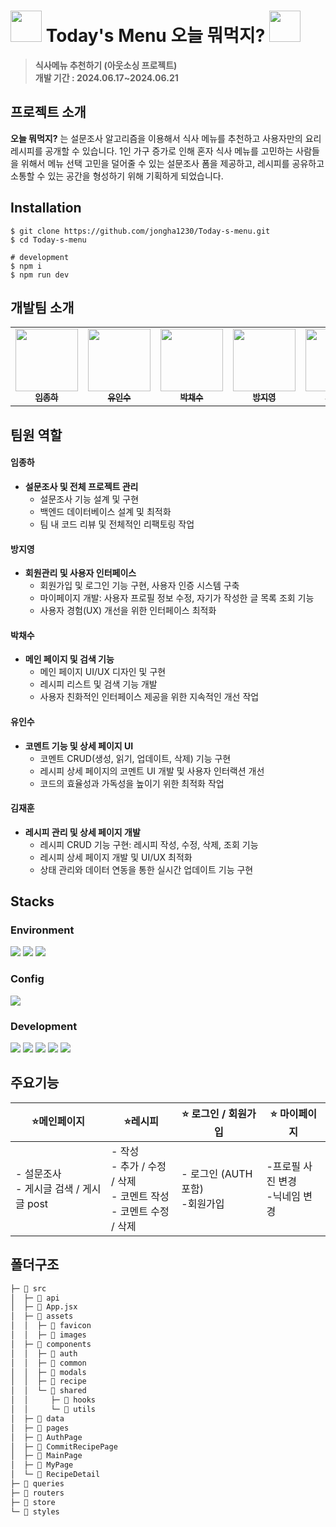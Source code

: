 # <img src="https://github.com/jongha1230/Today-s-menu/assets/127167163/429c2419-29b4-410b-9858-160dae31b837" width='50'/> Today's Menu 오늘 뭐먹지? <img src="https://github.com/jongha1230/Today-s-menu/assets/127167163/429c2419-29b4-410b-9858-160dae31b837" width='50'/>

> **식사메뉴 추천하기 (아웃소싱 프로젝트)** <br/> **개발 기간 : 2024.06.17~2024.06.21**

## 프로젝트 소개

**오늘 뭐먹지?** 는 설문조사 알고리즘을 이용해서 식사 메뉴를 추천하고 사용자만의 요리 레시피를 공개할 수 있습니다.
1인 가구 증가로 인해 혼자 식사 메뉴를 고민하는 사람들을 위해서 메뉴 선택 고민을 덜어줄 수 있는 설문조사 폼을 제공하고, 레시피를 공유하고 소통할 수 있는 공간을 형성하기 위해 기획하게 되었습니다.

## Installation

```
$ git clone https://github.com/jongha1230/Today-s-menu.git
$ cd Today-s-menu

# development
$ npm i
$ npm run dev
```

## 개발팀 소개

<table>
  <tbody>
    <tr>
      <td align="center"><a href="https://github.com/jongha1230"><img src="https://avatars.githubusercontent.com/u/122885302?v=4" width="100px;" alt=""/><br /><sub><b> 임종하 </b></sub></a><br /></td>
      <td align="center"><a href="https://github.com/YISYISYISYIS"><img src="https://avatars.githubusercontent.com/u/155742658?v=4" width="100px;" alt=""/><br /><sub><b> 유인수 </b></sub></a><br /></td>
      <td align="center"><a href="https://github.com/Chasyuss"><img src="https://avatars.githubusercontent.com/u/127167163?v=4" width="100px;" alt=""/><br /><sub><b> 박채수 </b></sub></a><br /></td>
      <td align="center"><a href="https://github.com/ZiiYOU"><img src="https://avatars.githubusercontent.com/u/112477905?v=4" width="100px;" alt=""/><br /><sub><b> 방지영 </b></sub></a><br /></td>
        <td align="center"><a href="https://github.com/hoondolla"><img src="https://avatars.githubusercontent.com/u/162412793?v=4" width="100px;" alt=""/><br /><sub><b> 김재훈 </b></sub></a><br /></td>     
    </tr>
  </tbody>
</table>

## 팀원 역할

#### **임종하**

- **설문조사 및 전체 프로젝트 관리**
  - 설문조사 기능 설계 및 구현
  - 백엔드 데이터베이스 설계 및 최적화
  - 팀 내 코드 리뷰 및 전체적인 리팩토링 작업

#### **방지영**

- **회원관리 및 사용자 인터페이스**
  - 회원가입 및 로그인 기능 구현, 사용자 인증 시스템 구축
  - 마이페이지 개발: 사용자 프로필 정보 수정, 자기가 작성한 글 목록 조회 기능
  - 사용자 경험(UX) 개선을 위한 인터페이스 최적화

#### **박채수**

- **메인 페이지 및 검색 기능**
  - 메인 페이지 UI/UX 디자인 및 구현
  - 레시피 리스트 및 검색 기능 개발
  - 사용자 친화적인 인터페이스 제공을 위한 지속적인 개선 작업

#### **유인수**

- **코멘트 기능 및 상세 페이지 UI**
  - 코멘트 CRUD(생성, 읽기, 업데이트, 삭제) 기능 구현
  - 레시피 상세 페이지의 코멘트 UI 개발 및 사용자 인터랙션 개선
  - 코드의 효율성과 가독성을 높이기 위한 최적화 작업

#### **김재훈**

- **레시피 관리 및 상세 페이지 개발**
  - 레시피 CRUD 기능 구현: 레시피 작성, 수정, 삭제, 조회 기능
  - 레시피 상세 페이지 개발 및 UI/UX 최적화
  - 상태 관리와 데이터 연동을 통한 실시간 업데이트 기능 구현

## Stacks

### Environment

<img src="https://img.shields.io/badge/git-F05033.svg?style=for-the-badge&logo=git&logoColor=white" /> <img src="https://img.shields.io/badge/github-181717.svg?style=for-the-badge&logo=github&logoColor=white" /> <img src="https://img.shields.io/badge/visual studio code-007ACC?style=for-the-badge&logo=visualstudiocode&logoColor=white">

### Config

<img src="https://img.shields.io/badge/npm-CB3837?style=for-the-badge&logo=npm&logoColor=white">

### Development

<img src="https://img.shields.io/badge/react-20232a.svg?style=for-the-badge&logo=react&logoColor=61DAFB" /> <img src="https://img.shields.io/badge/JavaScript-F7DF1E.svg?style=for-the-badge&logo=javascript&logoColor=FFFFFF" /> <img src="https://img.shields.io/badge/tailwindcss-06B6D4?style=for-the-badge&logo=tailwindcss&logoColor=white" />
<img src="https://img.shields.io/badge/react router-CA4245?style=for-the-badge&logo=reactrouter&logoColor=white" /> <img src="https://img.shields.io/badge/vite-646CFF?style=for-the-badge&logo=vite&logoColor=white" />

## 주요기능

| ⭐️메인페이지                                | ⭐️레시피                                                                        | ⭐️ 로그인 / 회원가입                | ⭐️ 마이페이지                       |
| -------------------------------------------- | -------------------------------------------------------------------------------- | ------------------------------------ | ------------------------------------ |
| - 설문조사 <br/> - 게시글 검색 / 게시글 post | - 작성 <br/> - 추가 / 수정 / 삭제 <br/> - 코멘트 작성 <br/> - 코멘트 수정 / 삭제 | - 로그인 (AUTH 포함) <br/> -회원가입 | -프로필 사진 변경 <br/> -닉네임 변경 |

## 폴더구조

```bash
├─ 📁 src
│  ├─ 📁 api
│  ├─ 📄 App.jsx
│  ├─ 📁 assets
│  │  ├─ 📁 favicon
│  │  ├─ 📁 images
│  ├─ 📁 components
│  │  ├─ 📁 auth
│  │  ├─ 📁 common
│  │  ├─ 📁 modals
│  │  ├─ 📁 recipe
│  │  └─ 📁 shared
│  │     ├─ 📁 hooks
│  │     └─ 📁 utils
│  ├─ 📁 data
│  ├─ 📁 pages
│  ├─ 📁 AuthPage
│  ├─ 📁 CommitRecipePage
│  ├─ 📁 MainPage
│  ├─ 📁 MyPage
│  └─ 📁 RecipeDetail
├─ 📁 queries
├─ 📁 routers
├─ 📁 store
└─ 📁 styles


```

